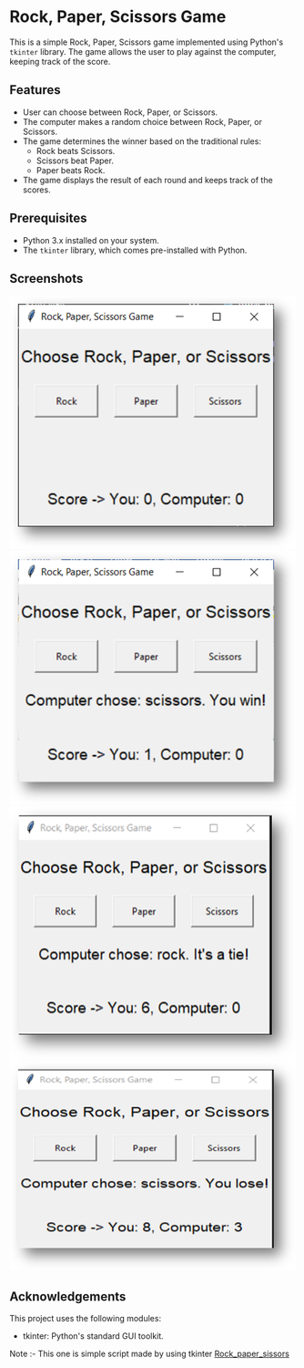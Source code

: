 # Rock, Paper, Scissors Game

This is a simple Rock, Paper, Scissors game implemented using Python's `tkinter` library. The game allows the user to play against the computer, keeping track of the score.

## Features

- User can choose between Rock, Paper, or Scissors.
- The computer makes a random choice between Rock, Paper, or Scissors.
- The game determines the winner based on the traditional rules:
  - Rock beats Scissors.
  - Scissors beat Paper.
  - Paper beats Rock.
- The game displays the result of each round and keeps track of the scores.

## Prerequisites

- Python 3.x installed on your system.
- The `tkinter` library, which comes pre-installed with Python.

## Screenshots 
![Output 1](screenshots/image001.png)
![Output 2](screenshots/image004.png)
![Output 3](screenshots/image007.png)
![Output 4](screenshots/image009.png)

## Acknowledgements
This project uses the following modules:

- tkinter: Python's standard GUI toolkit.

Note :- This one is simple script made by using tkinter 
[Rock_paper_sissors](https://github.com/neha271100/Python_Projects/tree/main/python/Rock_Paper_Sissors/Rock_paper_sissors.py)

